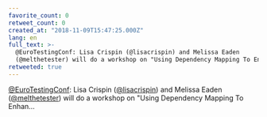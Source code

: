 ```yaml
---
favorite_count: 0
retweet_count: 0
created_at: "2018-11-09T15:47:25.000Z"
lang: en
full_text: >-
  @EuroTestingConf: Lisa Crispin (@lisacrispin) and Melissa Eaden
  (@melthetester) will do a workshop on "Using Dependency Mapping To Enhan…
retweeted: true
---
```


[@EuroTestingConf](https://twitter.com/EuroTestingConf): Lisa Crispin
([@lisacrispin](https://twitter.com/lisacrispin)) and Melissa Eaden
([@melthetester](https://twitter.com/melthetester)) will do a workshop on "Using
Dependency Mapping To Enhan…
